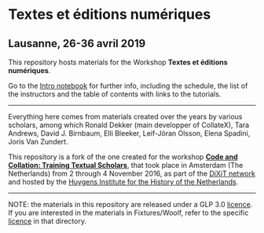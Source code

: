 
# Textes et éditions numériques
## Lausanne, 26-36 avril 2019

This repository hosts materials for the Workshop **Textes et éditions numériques**.

Go to the [Intro notebook](http://nbviewer.jupyter.org/github/DiXiT-eu/collatex-tutorial/blob/master/INTRO.ipynb) for further info, including the schedule, the list of the instructors and the table of contents with links to the tutorials.

---

Everything here comes from materials created over the years by various scholars, among which Ronald Dekker (main developper of CollateX), Tara Andrews, David J. Birnbaum, Elli Bleeker, Leif-Jöran Olsson, Elena Spadini, Joris Van Zundert.

This repository is a fork of the one created for the workshop [**Code and Collation: Training Textual Scholars**](https://sites.google.com/site/dixitcodingcollation/), that took place in Amsterdam (The Netherlands) from 2 through 4 November 2016, as part of the [DiXiT network](http://dixit.uni-koeln.de/) and hosted by the [Huygens Institute for the History of the Netherlands](https://www.huygens.knaw.nl/?lang=en).

---

NOTE: the materials in this repository are released under a GLP 3.0 [licence](https://github.com/DiXiT-eu/collatex-tutorial/blob/master/LICENSE). If you are interested in the materials in Fixtures/Woolf, refer to the specific [licence](https://github.com/DiXiT-eu/collatex-tutorial/tree/master/fixtures/Woolf) in that directory.